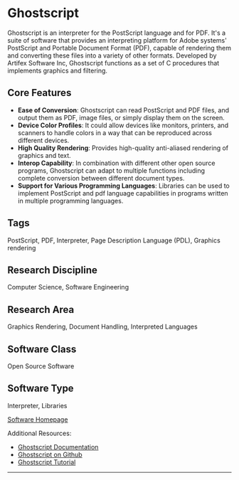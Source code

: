 # Ghostscript

Ghostscript is an interpreter for the PostScript language and for PDF. It's a suite of software that provides an interpreting platform for Adobe systems' PostScript and Portable Document Format (PDF), capable of rendering them and converting these files into a variety of other formats. Developed by Artifex Software Inc, Ghostscript functions as a set of C procedures that implements graphics and filtering.

## Core Features

- **Ease of Conversion**: Ghostscript can read PostScript and PDF files, and output them as PDF, image files, or simply display them on the screen.
- **Device Color Profiles**: It could allow devices like monitors, printers, and scanners to handle colors in a way that can be reproduced across different devices.
- **High Quality Rendering**: Provides high-quality anti-aliased rendering of graphics and text.
- **Interop Capability**: In combination with different other open source programs, Ghostscript can adapt to multiple functions including complete conversion between different document types.
- **Support for Various Programming Languages**: Libraries can be used to implement PostScript and pdf language capabilities in programs written in multiple programming languages.
  
## Tags
PostScript, PDF, Interpreter, Page Description Language (PDL), Graphics rendering

## Research Discipline
Computer Science, Software Engineering

## Research Area
Graphics Rendering, Document Handling, Interpreted Languages

## Software Class
Open Source Software

## Software Type
Interpreter, Libraries

[Software Homepage](https://www.ghostscript.com/)

Additional Resources:
- [Ghostscript Documentation](https://www.ghostscript.com/doc.html)
- [Ghostscript on Github](https://github.com/ArtifexSoftware/ghostpdl-downloads)
- [Ghostscript Tutorial](https://www.instructables.com/How-to-use-Ghostscript/)
--------------------------------------
